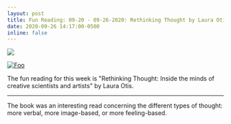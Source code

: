 ```yaml
---
layout: post
title: Fun Reading: 09-20 - 09-26-2020: Rethinking Thought by Laura Otis
date: 2020-09-26 14:17:00-0500
inline: false
---
```

[<img src="https://images-na.ssl-images-amazon.com/images/I/51KCiT8k1GL._SX327_BO1,204,203,200_.jpg">](http://google.com.au/)

[![Foo](https://images-na.ssl-images-amazon.com/images/I/51KCiT8k1GL._SX327_BO1,204,203,200_.jpg)](http://google.com.au/)


The fun reading for this week is "Rethinking Thought: Inside the minds of creative scientists and artists" by Laura Otis.
***


The book was an interesting read concerning the different types of thought: more verbal, more image-based, or more feeling-based.

